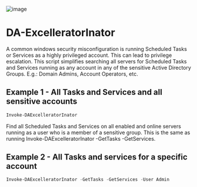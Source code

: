 ![image](https://user-images.githubusercontent.com/7014376/206213652-7abb362b-8253-4be4-9fc1-b94d7b6c1bbc.png)

# DA-ExcelleratorInator
A common windows security misconfiguration is running Scheduled Tasks or Services as a highly privileged account. This can lead to privilege escalation. This script simplifies searching all servers for Scheduled Tasks and Services running as any account in any of the sensitive Active Directory Groups. E.g.: Domain Admins, Account Operators, etc.



## Example 1 - All Tasks and Services and all sensitive accounts
```PowerShell
Invoke-DAExcelleratorInator
```

Find all Scheduled Tasks and Services on all enabled and online servers running as a user who is a member of a sensitive group. This is the same as running Invoke-DAExcelleratorInator -GetTasks -GetServices.

## Example 2 - All Tasks and services for a specific account

```PowerShell
Invoke-DAExcelleratorInator -GetTasks -GetServices -User Admin
```

